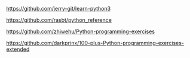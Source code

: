 https://github.com/jerry-git/learn-python3

https://github.com/rasbt/python_reference

https://github.com/zhiwehu/Python-programming-exercises

https://github.com/darkprinx/100-plus-Python-programming-exercises-extended



